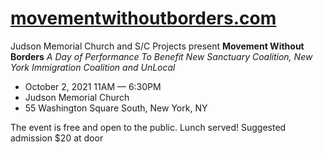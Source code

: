 # [movementwithoutborders.com](https://www.movementwithoutborders.com/)

Judson Memorial Church and S/C Projects present **Movement Without Borders**
_A Day of Performance To Benefit New Sanctuary Coalition, New York Immigration Coalition and UnLocal_

- October 2, 2021 11AM — 6:30PM
- Judson Memorial Church
- 55 Washington Square South, New York, NY

The event is free and open to the public. Lunch served!
Suggested admission $20 at door
